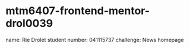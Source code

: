# mtm6407-frontend-mentor-drol0039
name: Rie Drolet
student number: 041115737
challenge: News homepage  
